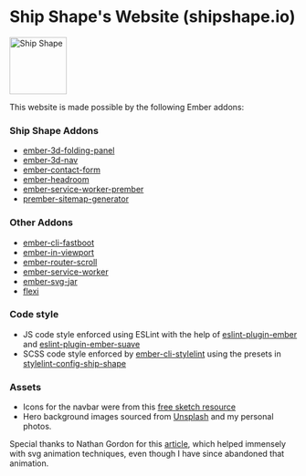 # Ship Shape's Website (shipshape.io)
<a href="https://shipshape.io/"><img src="http://i.imgur.com/KVqNjgO.png" alt="Ship Shape" width="100" height="100"/></a>

This website is made possible by the following Ember addons:

### Ship Shape Addons

- [ember-3d-folding-panel](https://github.com/shipshapecode/ember-3d-folding-panel)
- [ember-3d-nav](https://github.com/shipshapecode/ember-3d-nav)
- [ember-contact-form](https://github.com/shipshapecode/ember-contact-form)
- [ember-headroom](https://github.com/shipshapecode/ember-headroom)
- [ember-service-worker-prember](https://github.com/shipshapecode/ember-service-worker-prember)
- [prember-sitemap-generator](https://github.com/shipshapecode/prember-sitemap-generator)

### Other Addons

- [ember-cli-fastboot](https://github.com/ember-fastboot/ember-cli-fastboot)
- [ember-in-viewport](https://github.com/DockYard/ember-in-viewport)
- [ember-router-scroll](https://github.com/dollarshaveclub/ember-router-scroll)
- [ember-service-worker](https://github.com/DockYard/ember-service-worker)
- [ember-svg-jar](https://github.com/ivanvotti/ember-svg-jar)
- [flexi](https://github.com/runspired/flexi)

### Code style
- JS code style enforced using ESLint with the help of [eslint-plugin-ember](https://github.com/ember-cli/eslint-plugin-ember) and [eslint-plugin-ember-suave](https://github.com/DockYard/eslint-plugin-ember-suave)
- SCSS code style enforced by [ember-cli-stylelint](https://github.com/billybonks/ember-cli-stylelint) using the presets in [stylelint-config-ship-shape](https://github.com/shipshapecode/stylelint-config-ship-shape)

### Assets
- Icons for the navbar were from this [free sketch resource](https://www.sketchappsources.com/free-source/1292-smashicons-200-webby-icons-sketch-freebie-resource.html)
- Hero background images sourced from [Unsplash](https://unsplash.com/) and my personal photos.


Special thanks to Nathan Gordon for this [article](https://medium.com/@gordonnl/stylised-line-animations-ded23320ffe5#.ow4kgdbks), which helped immensely with svg animation techniques, even though I have since abandoned that animation.
